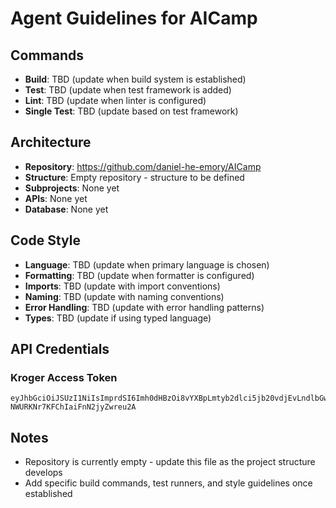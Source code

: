 # Agent Guidelines for AICamp

## Commands
- **Build**: TBD (update when build system is established)
- **Test**: TBD (update when test framework is added)
- **Lint**: TBD (update when linter is configured)
- **Single Test**: TBD (update based on test framework)

## Architecture
- **Repository**: https://github.com/daniel-he-emory/AICamp
- **Structure**: Empty repository - structure to be defined
- **Subprojects**: None yet
- **APIs**: None yet
- **Database**: None yet

## Code Style
- **Language**: TBD (update when primary language is chosen)
- **Formatting**: TBD (update when formatter is configured)
- **Imports**: TBD (update with import conventions)
- **Naming**: TBD (update with naming conventions)
- **Error Handling**: TBD (update with error handling patterns)
- **Types**: TBD (update if using typed language)

## API Credentials

### Kroger Access Token
```
eyJhbGciOiJSUzI1NiIsImprdSI6Imh0dHBzOi8vYXBpLmtyb2dlci5jb20vdjEvLndlbGwta25vd24vandrcy5qc29uIiwia2lkIjoiWjRGZDNtc2tJSDg4aXJ0N0xCNWM2Zz09IiwidHlwIjoiSldUIn0.eyJhdWQiOiJhaWNhbXAtYmJjNjc1ZDYiLCJleHAiOjE3NTExNTU0NDMsImlhdCI6MTc1MTE1MzYzOCwiaXNzIjoiYXBpLmtyb2dlci5jb20iLCJzdWIiOiI1MzgxZDNiMi1mM2JkLTU2NDYtYWI0Zi05YzZmNDUwNjg2NWQiLCJzY29wZSI6InByb2R1Y3QuY29tcGFjdCIsImF1dGhBdCI6MTc1MTE1MzY0Mzc2MzI3OTc0MCwiYXpwIjoiYWljYW1wLWJiYzY3NWQ2In0.aLG3GUODZEdqttlIEyKvtIurrfHuSUECjcSCKQO8JKVxT7REyBXhTm7RkQy6k0oDp5H1f20kXyRtHF1o5EJQ5412Zh0tkHCDvAOHr3X0oTnEfnbI2o1skfIYK4A5NAVPYmhTlzslhY7Ixsr7FFuEZW6P7yoovbuP8p4qfAq3eE4CCqjyc71XJnru6vOVPjEP6bG4tISOTQG6UkmcikdyD3n0nInM7Lz__MYr33_FtTtM2Eo6bJ9lEzoQArTsGANxnXjx2L7sM2pXpNDm0_hORktT1nL7En1W1JkOPEd2lColOmiO91L0dDv_H-NWURKNr7KFChIaiFnN2jyZwreu2A
```

## Notes
- Repository is currently empty - update this file as the project structure develops
- Add specific build commands, test runners, and style guidelines once established
